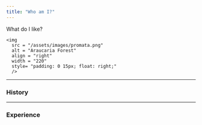 ```yaml
---
title: "Who am I?" 
---
```


What do I like?

```{=html}
<img 
  src = "/assets/images/promata.png"
  alt = "Araucaria Forest"
  align = "right"
  width = "220"
  style= "padding: 0 15px; float: right;"
  />
```

---
### History ###

---

### Experience
